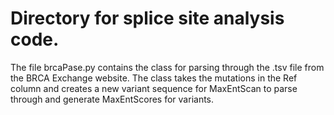 # Directory for splice site analysis code.
The file brcaPase.py contains the class 
for parsing through the .tsv file from 
the BRCA Exchange website. The class 
takes the mutations in the Ref column and
creates a new variant sequence for MaxEntScan
to parse through and generate MaxEntScores for
variants. 
